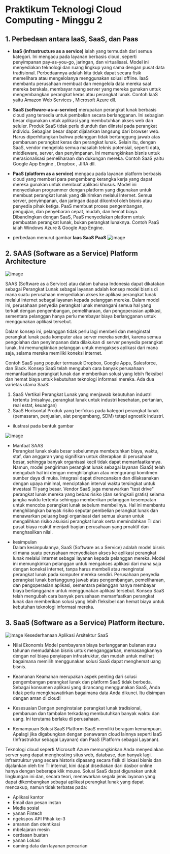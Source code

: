 # Praktikum Teknologi Cloud Computing - Minggu 2

## 1. Perbedaan antara IaaS, SaaS, dan Paas

* **IaaS (infrastructure as a service)** ialah yang termudah dari semua kategori. Ini mengacu pada layanan berbasis cloud, seperti penyimpanan pay-as-you-go, jaringan, dan virtualisasi. Model ini menyediakan teknologi dan ruang lingkup yang sama dengan pusat data tradisional. Perbedaannya adalah kita tidak dapat secara fisik memelihara atau mengelolanya menggunakan solusi offline. IaaS membantu perusahaan membuat dan mengelola data mereka saat mereka berskala, membayar ruang server yang mereka gunakan untuk mengembangkan perangkat keras atau perangkat lunak. Contoh IaaS yaitu Amazon Web Services , Microsoft Azure dll.

* **SaaS (software-as-a-service)** merupakan perangkat lunak berbasis cloud yang tersedia untuk pembelian secara berlangganan. Ini sebagian besar digunakan untuk aplikasi yang membutuhkan akses web dan seluler. Produk SaaS tidak perlu diunduh dan diinstal pada perangkat individu. Sebagian besar dapat dijalankan langsung dari browser web. Harus diperhitungkan bahwa pelanggan tidak bertanggung jawab atas pembaruan perangkat keras dan perangkat lunak. Selain itu, dengan SaaS, vendor mengelola semua masalah teknis potensial, seperti data, middleware, server, dan penyimpanan. Ini memungkinkan bisnis untuk merasionalisasi pemeliharaan dan dukungan mereka. Contoh SaaS yaitu Google App Engine , Dropbox , JIRA dll.

* **PaaS (platform as a service)** mengacu pada layanan platform berbasis cloud yang memberi para pengembang kerangka kerja yang dapat mereka gunakan untuk membuat aplikasi khusus. Model ini menyediakan programmer dengan platform yang digunakan untuk membuat perangkat lunak yang dikirimkan melalui Internet. Semua server, penyimpanan, dan jaringan dapat dikontrol oleh bisnis atau penyedia pihak ketiga. PaaS membuat proses pengembangan, pengujian, dan penyebaran cepat, mudah, dan hemat biaya. Dibandingkan dengan SaaS, PaaS menyediakan platform untuk pembuatan perangkat lunak, bukan perangkat lunaknya. Contoh PaaS ialah Windows Azure & Google App Engine.
* perbedaan menurut gambar **Iaas** **SaaS** **PaaS**
![image](https://user-images.githubusercontent.com/79730184/225207295-056cb338-cff5-4f46-b623-4f086042e9ca.png)

## 2. SAAS (Software as a Service) Platform Architecture
![image](https://user-images.githubusercontent.com/79730184/225284115-8d065d18-e320-44d5-8e9e-1dd290f5c7d5.png)

SAAS (Software as a Service) atau dalam bahasa Indonesia dapat dikatakan sebagai Perangkat Lunak sebagai layanan adalah konsep model bisnis di mana suatu perusahaan menyediakan akses ke aplikasi perangkat lunak melalui internet sebagai layanan kepada pelanggan mereka. Dalam model ini, perusahaan penyedia perangkat lunak menangani semua hal yang terkait dengan pengembangan, pemeliharaan, dan pengoperasian aplikasi, sementara pelanggan hanya perlu membayar biaya berlangganan untuk menggunakan aplikasi tersebut.

Dalam konsep ini, pelanggan tidak perlu lagi membeli dan menginstal perangkat lunak pada komputer atau server mereka sendiri, karena semua pengolahan dan penyimpanan data dilakukan di server penyedia perangkat lunak. Ini memungkinkan pelanggan untuk mengakses aplikasi dari mana saja, selama mereka memiliki koneksi internet.

Contoh SaaS yang populer termasuk Dropbox, Google Apps, Salesforce, dan Slack. Konsep SaaS telah mengubah cara banyak perusahaan memanfaatkan perangkat lunak dan memberikan solusi yang lebih fleksibel dan hemat biaya untuk kebutuhan teknologi informasi mereka.
Ada dua varietas utama SaaS:
1. SaaS Vertikal
Perangkat Lunak yang menjawab kebutuhan industri tertentu (misalnya, perangkat lunak untuk industri kesehatan, pertanian, real estat, keuangan)
2. SaaS Horisontal
Produk yang berfokus pada kategori perangkat lunak (pemasaran, penjualan, alat pengembang, SDM) tetapi agnostik industri.
* ilustrasi pada bentuk gambar

![image](https://user-images.githubusercontent.com/79730184/225326824-6bc5962a-3bdb-46e6-a52e-62543560e981.png)

* Manfaat SAAS <br>
Perangkat lunak skala besar sebelumnya membutuhkan biaya, waktu, staf, dan anggaran yang signifikan untuk diterapkan di perusahaan besar, sehingga banyak organisasi kecil tidak dapat memanfaatkannya. Namun, model pengiriman perangkat lunak sebagai layanan (SaaS) telah mengubah hal ini dengan menghilangkan atau mengurangi komitmen sumber daya di muka. Integrasi dapat direncanakan dan dilaksanakan dengan upaya minimal, menciptakan interval waktu tersingkat untuk investasi TI yang besar. Vendor SaaS juga menawarkan "test drive" perangkat lunak mereka yang bebas risiko (dan seringkali gratis) selama jangka waktu tertentu sehingga memberikan pelanggan kesempatan untuk mencoba perangkat lunak sebelum membelinya. Hal ini membantu menghilangkan banyak risiko seputar pembelian perangkat lunak dan menawarkan peluang bagi organisasi dari semua ukuran untuk mengalihkan risiko akuisisi perangkat lunak serta memindahkan TI dari pusat biaya reaktif menjadi bagian perusahaan yang proaktif dan menghasilkan nilai.

* kesimpulan <br>
Dalam kesimpulannya, SaaS (Software as a Service) adalah model bisnis di mana suatu perusahaan menyediakan akses ke aplikasi perangkat lunak melalui internet sebagai layanan kepada pelanggan mereka. Model ini memungkinkan pelanggan untuk mengakses aplikasi dari mana saja dengan koneksi internet, tanpa harus membeli atau menginstal perangkat lunak pada komputer mereka sendiri. Perusahaan penyedia perangkat lunak bertanggung jawab atas pengembangan, pemeliharaan, dan pengoperasian aplikasi, sementara pelanggan hanya membayar biaya berlangganan untuk menggunakan aplikasi tersebut. Konsep SaaS telah mengubah cara banyak perusahaan memanfaatkan perangkat lunak dan memberikan solusi yang lebih fleksibel dan hemat biaya untuk kebutuhan teknologi informasi mereka.
## 3. SaaS (Software as a Service) Platform itecture.
![image](https://user-images.githubusercontent.com/79730184/226768160-c390a11f-dc13-45fe-aa6e-087b8da3e6ee.png)
Kesederhanaan Aplikasi Arsitektur SaaS
* Nilai Ekonomis
Model pembayaran biaya berlangganan bulanan atau tahunan memudahkan bisnis untuk menganggarkan, memasangkannya dengan nol biaya penyiapan infrastruktur, dan mudah untuk melihat bagaimana memilih menggunakan solusi SaaS dapat menghemat uang bisnis.

* Keamanan
Keamanan merupakan aspek penting dari solusi pengembangan perangkat lunak dan platform SaaS tidak berbeda. Sebagai konsumen aplikasi yang dirancang menggunakan SaaS, Anda tidak perlu mengkhawatirkan bagaimana data Anda dikunci. Itu disimpan dengan aman di cloud!
* Kesesuaian
Dengan penginstalan perangkat lunak tradisional, pembaruan dan tambalan terkadang membutuhkan banyak waktu dan uang. Ini terutama berlaku di perusahaan.

* Kemampuan Solusi SaaS
Platform SaaS memiliki beragam kemampuan. Apalagi jika digabungkan dengan penawaran cloud lainnya seperti IaaS (Infrastruktur sebagai Layanan) dan PaaS (Platform sebagai Layanan).

Teknologi cloud seperti Microsoft Azure memungkinkan Anda menyediakan server yang dapat menghosting situs web, database, dan banyak lagi.
Infrastruktur yang secara historis dipasang secara fisik di lokasi bisnis dan dijalankan oleh tim TI internal, kini dapat disediakan dari dasbor online hanya dengan beberapa klik mouse.
Solusi SaaS dapat digunakan untuk lingkungan ini dan, secara teori, menawarkan segala jenis layanan yang dapat dikembangkan sebagai aplikasi perangkat lunak yang dapat mencakup, namun tidak terbatas pada:

* Aplikasi kantor
* Email dan pesan instan
* Media sosial
* yanan Fintech
* ngekspos API Pihak ke-3
* amanan dan otentikasi
* mbelajaran mesin
* cerdasan buatan
* yanan Lokasi
* eaming data dan layanan pencarian

